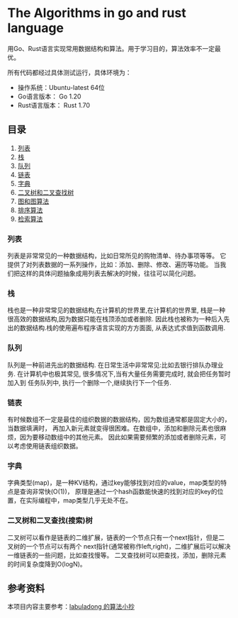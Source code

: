 # The Algorithms in go and rust language

用Go、Rust语言实现常用数据结构和算法。用于学习目的，算法效率不一定最优。

所有代码都经过具体测试运行，具体环境为：

- 操作系统：Ubuntu-latest 64位
- Go语言版本： Go 1.20
- Rust语言版本： Rust 1.70

## 目录

1. [列表](#user-content-列表)
2. [栈](#user-content-栈)
3. [队列](#user-content-队列)
4. [链表](#user-content-链表)
5. [字典](#user-content-字典)
6. [二叉树和二叉查找树](#user-content-二叉树和二叉查找树)
7. [图和图算法](#user-content-图和图算法)
8. [排序算法](#user-content-排序算法)
9. [检索算法](#user-content-检索算法)

### 列表

列表是非常常见的一种数据结构，比如日常所见的购物清单、待办事项等等。
它提供了对列表数据的一系列操作，比如：添加、删除、修改、遍历等功能。
当我们把这样的具体问题抽象成用列表去解决的时候，往往可以简化问题。

### 栈

栈也是一种非常常见的数据结构,在计算机的世界里,在计算机的世界里,
栈是一种很高效的数据结构,因为数据只能在栈顶添加或者删除.
因此栈也被称为一种后入先出的数据结构.栈的使用遍布程序语言实现的方方面面,
从表达式求值到函数调用.

### 队列

队列是一种前进先出的数据结构. 在日常生活中非常常见:比如去银行排队办理业务.
在计算机中也极其常见, 很多情况下,当有大量任务需要完成时, 就会把任务暂时加入到
任务队列中, 执行一个删除一个,继续执行下一个任务.

### 链表

有时候数组不一定是最佳的组织数据的数据结构，因为数组通常都是固定大小的，当数据填满时，
再加入新元素就变得很困难。在数组中，添加和删除元素也很麻烦，因为要移动数组中的其他元素。
因此如果需要频繁的添加或者删除元素，可以考虑使用链表组织数据。

### 字典

字典类型(map)，是一种KV结构，通过key能够找到对应的value，map类型的特点是查询非常快(O(1))，
原理是通过一个hash函数能快速的找到对应的key的位置，在实际编程中，map类型几乎无处不在。

### 二叉树和二叉查找(搜索)树

二叉树可以看作是链表的二维扩展，链表的一个节点只有一个next指针，但是二叉树的一个节点可以有两个
next指针(通常被称作left,right)，二维扩展后可以解决一维链表的一些问题，比如查找慢等。
二叉查找树可以把查找，添加，删除元素的时间复杂度降到O(logN)。

## 参考资料

本项目内容主要参考：[labuladong 的算法小抄](https://labuladong.github.io/algo/)
